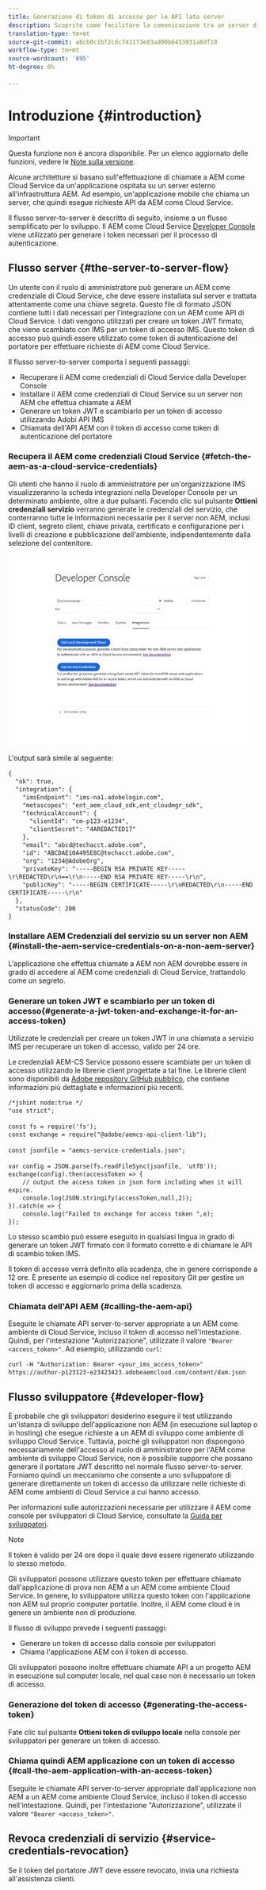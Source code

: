 ```yaml
---
title: Generazione di token di accesso per le API lato server
description: Scoprite come facilitare la comunicazione tra un server di terze parti e AEM come Cloud Service generando un token JWT protetto
translation-type: tm+mt
source-git-commit: a8cb0c1bf2cdc741173e83ad00b6453931a8df18
workflow-type: tm+mt
source-wordcount: '895'
ht-degree: 0%

---
```



# Introduzione {#introduction}

>[!IMPORTANT]
>
>Questa funzione non è ancora disponibile. Per un elenco aggiornato delle funzioni, vedere le [Note sulla versione](/help/release-notes/release-notes-cloud/release-notes-current.md).

Alcune architetture si basano sull&#39;effettuazione di chiamate a AEM come Cloud Service da un&#39;applicazione ospitata su un server esterno all&#39;infrastruttura AEM. Ad esempio, un&#39;applicazione mobile che chiama un server, che quindi esegue richieste API da AEM come Cloud Service.

Il flusso server-to-server è descritto di seguito, insieme a un flusso semplificato per lo sviluppo. Il AEM come Cloud Service [Developer Console](development-guidelines.md#crxde-lite-and-developer-console) viene utilizzato per generare i token necessari per il processo di autenticazione.

## Flusso server {#the-server-to-server-flow}

Un utente con il ruolo di amministratore può generare un AEM come credenziale di Cloud Service, che deve essere installata sul server e trattata attentamente come una chiave segreta. Questo file di formato JSON contiene tutti i dati necessari per l&#39;integrazione con un AEM come API di Cloud Service. I dati vengono utilizzati per creare un token JWT firmato, che viene scambiato con IMS per un token di accesso IMS. Questo token di accesso può quindi essere utilizzato come token di autenticazione del portatore per effettuare richieste di AEM come Cloud Service.

Il flusso server-to-server comporta i seguenti passaggi:

* Recuperare il AEM come credenziali di Cloud Service dalla Developer Console
* Installare il AEM come credenziali di Cloud Service su un server non AEM che effettua chiamate a AEM
* Generare un token JWT e scambiarlo per un token di accesso utilizzando  Adobi  API IMS
* Chiamata dell&#39;API AEM con il token di accesso come token di autenticazione del portatore

### Recupera il AEM come credenziali Cloud Service {#fetch-the-aem-as-a-cloud-service-credentials}

Gli utenti che hanno il ruolo di amministratore per un&#39;organizzazione IMS visualizzeranno la scheda integrazioni nella Developer Console per un determinato ambiente, oltre a due pulsanti. Facendo clic sul pulsante **Ottieni credenziali servizio** verranno generate le credenziali del servizio, che conterranno tutte le informazioni necessarie per il server non AEM, inclusi ID client, segreto client, chiave privata, certificato e configurazione per i livelli di creazione e pubblicazione dell&#39;ambiente, indipendentemente dalla selezione del contenitore.

![Generazione JWT](assets/JWTtoken3.png)

L&#39;output sarà simile al seguente:

```
{
  "ok": true,
  "integration": {
    "imsEndpoint": "ims-na1.adobelogin.com",
    "metascopes": "ent_aem_cloud_sdk,ent_cloudmgr_sdk",
    "technicalAccount": {
      "clientId": "cm-p123-e1234",
      "clientSecret": "4AREDACTED17"
    },
    "email": "abcd@techacct.adobe.com",
    "id": "ABCDAE10A495E8C@techacct.adobe.com",
    "org": "1234@AdobeOrg",
    "privateKey": "-----BEGIN RSA PRIVATE KEY-----\r\REDACTED\r\n==\r\n-----END RSA PRIVATE KEY-----\r\n",
    "publicKey": "-----BEGIN CERTIFICATE-----\r\nREDACTED\r\n-----END CERTIFICATE-----\r\n"
  },
  "statusCode": 200
}
```

### Installare AEM Credenziali del servizio su un server non AEM {#install-the-aem-service-credentials-on-a-non-aem-server}

L&#39;applicazione che effettua chiamate a AEM non AEM dovrebbe essere in grado di accedere al AEM come credenziali di Cloud Service, trattandolo come un segreto.

### Generare un token JWT e scambiarlo per un token di accesso{#generate-a-jwt-token-and-exchange-it-for-an-access-token}

Utilizzate le credenziali per creare un token JWT in una chiamata a  servizio  IMS per recuperare un token di accesso, valido per 24 ore.

Le credenziali AEM-CS Service possono essere scambiate per un token di accesso utilizzando le librerie client progettate a tal fine. Le librerie client sono disponibili da [ Adobe  repository GitHub pubblico](https://github.com/adobe/aemcs-api-client-lib), che contiene informazioni più dettagliate e informazioni più recenti.

```
/*jshint node:true */
"use strict";

const fs = require('fs');
const exchange = require("@adobe/aemcs-api-client-lib");

const jsonfile = "aemcs-service-credentials.json";

var config = JSON.parse(fs.readFileSync(jsonfile, 'utf8'));
exchange(config).then(accessToken => {
    // output the access token in json form including when it will expire.
    console.log(JSON.stringify(accessToken,null,2));
}).catch(e => {
    console.log("Failed to exchange for access token ",e);
});
```

Lo stesso scambio può essere eseguito in qualsiasi lingua in grado di generare un token JWT firmato con il formato corretto e di chiamare le API di scambio token IMS.

Il token di accesso verrà definito alla scadenza, che in genere corrisponde a 12 ore. È presente un esempio di codice nel repository Git per gestire un token di accesso e aggiornarlo prima della scadenza.

### Chiamata dell&#39;API AEM {#calling-the-aem-api}

Eseguite le chiamate API server-to-server appropriate a un AEM come ambiente di Cloud Service, incluso il token di accesso nell&#39;intestazione. Quindi, per l&#39;intestazione &quot;Autorizzazione&quot;, utilizzate il valore `"Bearer <access_token>"`. Ad esempio, utilizzando `curl`:

```curlc
curl -H "Authorization: Bearer <your_ims_access_token>" https://author-p123123-e23423423.adobeaemcloud.com/content/dam.json
```

## Flusso sviluppatore {#developer-flow}

È probabile che gli sviluppatori desiderino eseguire il test utilizzando un&#39;istanza di sviluppo dell&#39;applicazione non AEM (in esecuzione sul laptop o in hosting) che esegue richieste a un AEM di sviluppo come ambiente di sviluppo Cloud Service. Tuttavia, poiché gli sviluppatori non dispongono necessariamente dell&#39;accesso al ruolo di amministratore per l&#39;AEM come ambiente di sviluppo Cloud Service, non è possibile supporre che possano generare il portatore JWT descritto nel normale flusso server-to-server. Forniamo quindi un meccanismo che consente a uno sviluppatore di generare direttamente un token di accesso da utilizzare nelle richieste di AEM come ambienti di Cloud Service a cui hanno accesso.

Per informazioni sulle autorizzazioni necessarie per utilizzare il AEM come console per sviluppatori di Cloud Service, consultate la [Guida per sviluppatori](/help/implementing/developing/introduction/development-guidelines.md#crxde-lite-and-developer-console).

>[!NOTE]
>
>Il token è valido per 24 ore dopo il quale deve essere rigenerato utilizzando lo stesso metodo.

Gli sviluppatori possono utilizzare questo token per effettuare chiamate dall&#39;applicazione di prova non AEM a un AEM come ambiente Cloud Service. In genere, lo sviluppatore utilizza questo token con l&#39;applicazione non AEM sul proprio computer portatile. Inoltre, il AEM come cloud è in genere un ambiente non di produzione.

Il flusso di sviluppo prevede i seguenti passaggi:

* Generare un token di accesso dalla console per sviluppatori
* Chiama l&#39;applicazione AEM con il token di accesso.

Gli sviluppatori possono inoltre effettuare chiamate API a un progetto AEM in esecuzione sul computer locale, nel qual caso non è necessario un token di accesso.

### Generazione del token di accesso {#generating-the-access-token}

Fate clic sul pulsante **Ottieni token di sviluppo locale** nella console per sviluppatori per generare un token di accesso.

### Chiama quindi AEM applicazione con un token di accesso {#call-the-aem-application-with-an-access-token}

Eseguite le chiamate API server-to-server appropriate dall&#39;applicazione non AEM a un AEM come ambiente Cloud Service, incluso il token di accesso nell&#39;intestazione. Quindi, per l&#39;intestazione &quot;Autorizzazione&quot;, utilizzate il valore `"Bearer <access_token>"`.

## Revoca credenziali di servizio {#service-credentials-revocation}

Se il token del portatore JWT deve essere revocato, invia una richiesta all&#39;assistenza clienti.